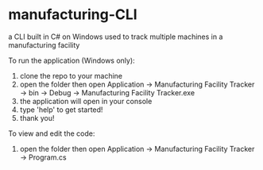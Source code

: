 # manufacturing-CLI
a CLI built in C# on Windows used to track multiple machines in a manufacturing facility

To run the application (Windows only):
  1. clone the repo to your machine
  2. open the folder then open Application -> Manufacturing Facility Tracker -> bin -> Debug -> Manufacturing Facility Tracker.exe
  3. the application will open in your console
  4. type 'help' to get started!
  5. thank you!
  
To view and edit the code:
  1. open the folder then open Application -> Manufacturing Facility Tracker -> Program.cs
  
